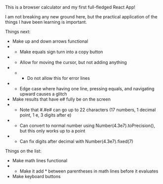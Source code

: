 This is a browser calculator and my first full-fledged React App!

I am not breaking any new ground here, but the practical application of the things I have been learning is important.

Things next:
- Make up and down arrows functional
- - Make equals sign turn into a copy button
- - Allow for moving the cursor, but not adding anything
- - - Do not allow this for error lines
- - Edge case where having one line, pressing equals, and navigating upward causes a glitch
- Make results that have e# fully be on the screen
- - Note that #.#e# can go up to 22 characters (17 numbers, 1 decimal point, 1 e, 3 digits after e)
- - Can convert to normal number using Number(4.3e7).toPrecision(), but this only works up to a point
- - Can fix digits after decimal with Number(4.3e7).fixed(7)

Things on the list:
- Make math lines functional
- - Make it add * between parentheses in math lines before it evaluates
- Make keyboard buttons